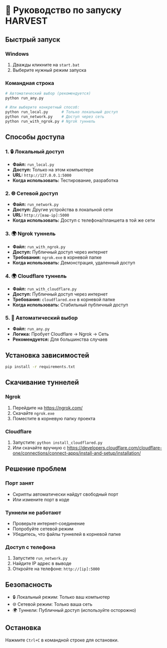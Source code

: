 # 🚀 Руководство по запуску HARVEST

## Быстрый запуск

### Windows
1. Дважды кликните на `start.bat`
2. Выберите нужный режим запуска

### Командная строка
```bash
# Автоматический выбор (рекомендуется)
python run_any.py

# Или выберите конкретный способ:
python run_local.py      # Только локальный доступ
python run_network.py    # Доступ через сеть
python run_with_ngrok.py # Ngrok туннель
```

## Способы доступа

### 1. 🔒 Локальный доступ
- **Файл:** `run_local.py`
- **Доступ:** Только на этом компьютере
- **URL:** `http://127.0.0.1:5000`
- **Когда использовать:** Тестирование, разработка

### 2. 🌐 Сетевой доступ
- **Файл:** `run_network.py`
- **Доступ:** Другие устройства в локальной сети
- **URL:** `http://[ваш-ip]:5000`
- **Когда использовать:** Доступ с телефона/планшета в той же сети

### 3. 🌍 Ngrok туннель
- **Файл:** `run_with_ngrok.py`
- **Доступ:** Публичный доступ через интернет
- **Требования:** `ngrok.exe` в корневой папке
- **Когда использовать:** Демонстрация, удаленный доступ

### 4. 🌍 Cloudflare туннель
- **Файл:** `run_with_cloudflare.py`
- **Доступ:** Публичный доступ через интернет
- **Требования:** `cloudflared.exe` в корневой папке
- **Когда использовать:** Стабильный публичный доступ

### 5. 🤖 Автоматический выбор
- **Файл:** `run_any.py`
- **Логика:** Пробует Cloudflare → Ngrok → Сеть
- **Рекомендуется:** Для большинства случаев

## Установка зависимостей

```bash
pip install -r requirements.txt
```

## Скачивание туннелей

### Ngrok
1. Перейдите на https://ngrok.com/
2. Скачайте `ngrok.exe`
3. Поместите в корневую папку проекта

### Cloudflare
1. Запустите: `python install_cloudflared.py`
2. Или скачайте вручную с https://developers.cloudflare.com/cloudflare-one/connections/connect-apps/install-and-setup/installation/

## Решение проблем

### Порт занят
- Скрипты автоматически найдут свободный порт
- Или измените порт в коде

### Туннели не работают
- Проверьте интернет-соединение
- Попробуйте сетевой режим
- Убедитесь, что файлы туннелей в корневой папке

### Доступ с телефона
1. Запустите `run_network.py`
2. Найдите IP адрес в выводе
3. Откройте на телефоне: `http://[ip]:5000`

## Безопасность

- 🔒 Локальный режим: Только ваш компьютер
- 🌐 Сетевой режим: Только ваша сеть
- 🌍 Туннели: Публичный доступ (используйте осторожно)

## Остановка

Нажмите `Ctrl+C` в командной строке для остановки. 